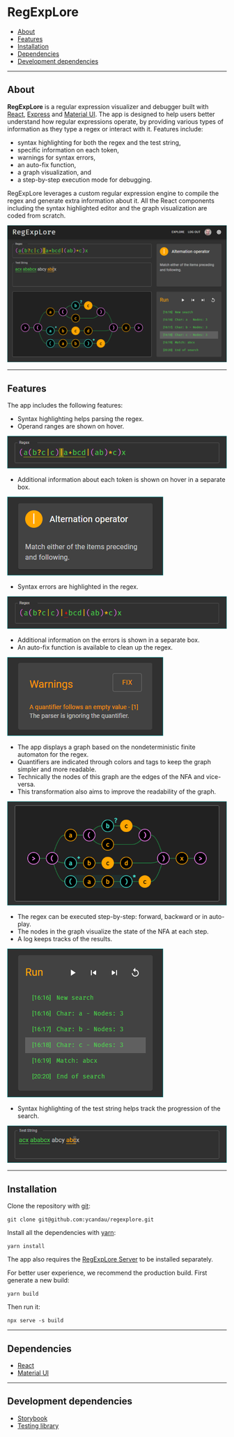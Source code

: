 # RegExpLore

- [About](#about)
- [Features](#features)
- [Installation](#installation)
- [Dependencies](#dependencies)
- [Development dependencies](#development-dependencies)

---

## About

**RegExpLore** is a regular expression visualizer and debugger built with [React](https://reactjs.org/), [Express](https://expressjs.com/) and [Material UI](https://mui.com/). The app is designed to help users better understand how regular expressions operate, by providing various types of information as they type a regex or interact with it. Features include:

- syntax highlighting for both the regex and the test string,
- specific information on each token,
- warnings for syntax errors,
- an auto-fix function,
- a graph visualization, and
- a step-by-step execution mode for debugging.

RegExpLore leverages a custom regular expression engine to compile the regex and generate extra information about it. All the React components including the syntax highlighted editor and the graph visualization are coded from scratch.

![Application](./docs/all.png)

---

## Features

The app includes the following features:

- Syntax highlighting helps parsing the regex.
- Operand ranges are shown on hover.

![Regex string](./docs/regex.png)

- Additional information about each token is shown on hover in a separate box.

![Info box](./docs/info.png)

- Syntax errors are highlighted in the regex.

![Regex error](./docs/regex_error.png)

- Additional information on the errors is shown in a separate box.
- An auto-fix function is available to clean up the regex.

![Syntax errors](./docs/warnings.png)

- The app displays a graph based on the nondeterministic finite automaton for the regex.
- Quantifiers are indicated through colors and tags to keep the graph simpler and more readable.
- Technically the nodes of this graph are the edges of the NFA and vice-versa.
- This transformation also aims to improve the readability of the graph.

![Graph](./docs/graph.png)

- The regex can be executed step-by-step: forward, backward or in auto-play.
- The nodes in the graph visualize the state of the NFA at each step.
- A log keeps tracks of the results.

![Run](./docs/run.png)

- Syntax highlighting of the test string helps track the progression of the search.

![Test string](./docs/test_string.png)

---

## Installation

Clone the repository with [git](https://git-scm.com/):

```shell
git clone git@github.com:ycandau/regexplore.git
```

Install all the dependencies with [yarn](https://classic.yarnpkg.com/en/):

```shell
yarn install
```

The app also requires the [RegExpLore Server](https://github.com/milesAwayAlex/regexplore-server) to be installed separately.

For better user experience, we recommend the production build. First generate a new build:

```shell
yarn build
```

Then run it:

```shell
npx serve -s build
```

---

## Dependencies

- [React](https://reactjs.org/)
- [Material UI](https://mui.com/)

---

## Development dependencies

- [Storybook](https://storybook.js.org/)
- [Testing library](https://testing-library.com/)

